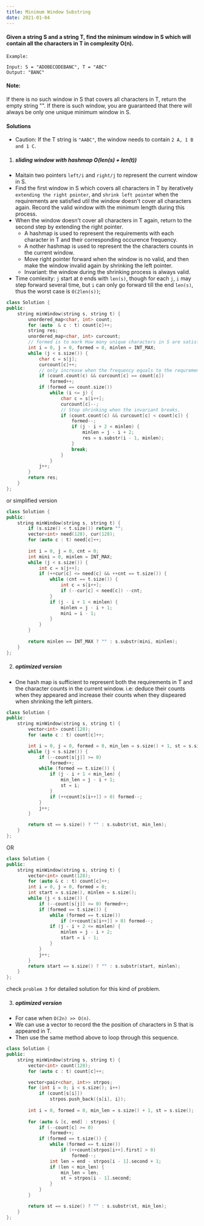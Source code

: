 ```yaml
---
title: Minimum Window Substring
date: 2021-01-04
---
```

#### Given a string S and a string T, find the minimum window in S which will contain all the characters in T in complexity O(n).

```
Example:

Input: S = "ADOBECODEBANC", T = "ABC"
Output: "BANC"
```

#### Note:

If there is no such window in S that covers all characters in T, return the empty string "".
If there is such window, you are guaranteed that there will always be only one unique minimum window in S.


#### Solutions

- Caution: If the T string is `"AABC"`, the window needs to contain `2 A, 1 B and 1 C`.

1. ##### sliding window with hashmap O(len(s) + len(t))

- Maitain two pointers `left/i` and `right/j` to represent the current window in S.
- Find the first window in S which covers all characters in T by iteratively `extending the right pointer`, and `shrink left pointe`r when the requirements are satisfied util the window doesn't cover all characters again. Record the valid window with the minimum length during this process.
- When the window doesn't cover all characters in T again, return to the second step by extending the right pointer.
    - A hashmap is used to represent the requirements with each character in T and their corresponding occurence frequency.
    - A nother hashmap is used to represent the the characters counts in the current window. 
    - Move right pointer forward when the window is no valid, and then make the window invalid again by shrinking the left pointer.
    - Invariant: the window during the shrinking process is always valid.
- Time comlexity: `j` start at `0` ends with `len(s)`, though for each `j`, `i` may step forward several time, but `i` can only go forward till the end `len(s)`, thus the worst case is `O(2len(s))`;

```cpp
class Solution {
public:
    string minWindow(string s, string t) {
        unordered_map<char, int> count;
        for (auto  & c : t) count[c]++;
        string res;
        unordered_map<char, int> curcount;
        // formed is to mark How many unique characters in S are satisfied now.
        int i = 0, j = 0, formed = 0, minlen = INT_MAX;
        while (j < s.size()) {
            char c = s[j];
            curcount[c]++;
            // only increase when the frequency equals to the requrement.
            if (count.count(c) && curcount[c] == count[c])
                formed++;
            if (formed == count.size())
                while (i <= j) {
                    char c = s[i++];
                    curcount[c]--;
                    // Stop shrinking when the invariant breaks.
                    if (count.count(c) && curcount[c] < count[c]) {
                        formed--;
                        if (j - i + 2 < minlen) {
                            minlen = j - i + 2;
                            res = s.substr(i - 1, minlen);
                        }
                        break;
                    }
                }
            j++;
        }
        return res;
    }
};
```

or simplified version

```cpp
class Solution {
public:
    string minWindow(string s, string t) {
        if (s.size() < t.size()) return "";
        vector<int> need(128), cur(128);
        for (auto c : t) need[c]++;
        
        int i = 0, j = 0, cnt = 0;
        int mini = 0, minlen = INT_MAX;
        while (j < s.size()) {
            int c = s[j++];
            if (++cur[c] <= need[c] && ++cnt == t.size()) {
                while (cnt == t.size()) {
                    int c = s[i++];
                    if (--cur[c] < need[c]) --cnt;
                }
                if (j - i + 1 < minlen) {
                    minlen = j - i + 1;
                    mini = i - 1;
                }
            }
        }
        
        return minlen == INT_MAX ? "" : s.substr(mini, minlen);
    }
};
```

2. ##### optimized version

- One hash map is sufficient to represent both the requirements in T and the character counts in the current window. i.e: deduce their counts when they appeared and increase their counts when they dispeared when shrinking the left pinters.


```cpp
class Solution {
public:
    string minWindow(string s, string t) {
        vector<int> count(128);
        for (auto c : t) count[c]++;

        int i = 0, j = 0, formed = 0, min_len = s.size() + 1, st = s.size();
        while (j < s.size()) {
            if (--count[s[j]] >= 0)
                formed++;
            while (formed == t.size()) {
                if (j - i + 1 < min_len) {
                    min_len = j - i + 1;
                    st = i;
                }
                if (++count[s[i++]] > 0) formed--;
            }
            j++;
        }

        return st == s.size() ? "" : s.substr(st, min_len);
    }
};
```

OR

```cpp
class Solution {
public:
    string minWindow(string s, string t) {
        vector<int> count(128);
        for (auto & c : t) count[c]++;
        int i = 0, j = 0, formed = 0;
        int start = s.size(), minlen = s.size();
        while (j < s.size()) {
            if (--count[s[j]] >= 0) formed++;
            if (formed == t.size()) {
                while (formed == t.size())
                    if (++count[s[i++]] > 0) formed--;
                if (j - i + 2 <= minlen) {
                    minlen = j - i + 2;
                    start = i - 1;
                }
            }
            j++;
        }
        return start == s.size() ? "" : s.substr(start, minlen);
    }
};
```

check `problem 3` for detailed solution for this kind of problem.

3. ##### optimized version

- For case when `O(2n) >> O(n)`.
- We can use a vector to record the the position of characters in S that is appeared in T.
- Then use the same method above to loop through this sequence.

```cpp
class Solution {
public:
    string minWindow(string s, string t) {
        vector<int> count(128);
        for (auto c : t) count[c]++;

        vector<pair<char, int>> strpos;
        for (int i = 0; i < s.size(); i++)
            if (count[s[i]])
                strpos.push_back({s[i], i});
        
        int i = 0, formed = 0, min_len = s.size() + 1, st = s.size();
        
        for (auto & [c, end] : strpos) {
            if (--count[c] >= 0)
                formed++;
            if (formed == t.size()) {
                while (formed == t.size())
                    if (++count[strpos[i++].first] > 0)
                        formed--;
                int len = end - strpos[i - 1].second + 1;
                if (len < min_len) {
                    min_len = len;
                    st = strpos[i - 1].second;
                }
            }
        }

        return st == s.size() ? "" : s.substr(st, min_len);
    }
};
```